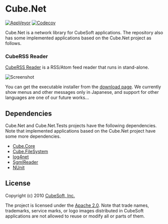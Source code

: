 Cube.Net
====

[![AppVeyor](https://ci.appveyor.com/api/projects/status/oj2tyitj114fpt5h?svg=true)](https://ci.appveyor.com/project/clown/cube-net)
[![Codecov](https://codecov.io/gh/cube-soft/Cube.Net/branch/master/graph/badge.svg)](https://codecov.io/gh/cube-soft/Cube.Net)

Cube.Net is a network library for CubeSoft applications.
The repository also has some implemented applications based on the Cube.Net project as follows.

### CubeRSS Reader

[CubeRSS Reader](https://github.com/cube-soft/Cube.Net/tree/master/Applications/Rss) is a RSS/Atom feed reader that runs in stand-alone.

![Screenshot](https://www.cube-soft.jp/cuberssreader/image/screenshot_original.png)

You can get the executable installer from the [download page](https://www.cube-soft.jp/cuberssreader/index.php).
We currently show menus and other messages only in Japanese, and support for other languages are one of our future works...

## Dependencies

Cube.Net and Cube.Net.Tests projects have the following dependencies.
Note that implemented applications based on the Cube.Net project have some more dependencies.

* [Cube.Core](https://github.com/cube-soft/Cube.Core)
* [Cube.FileSystem](https://github.com/cube-soft/Cube.FileSystem)
* [log4net](https://logging.apache.org/log4net/)
* [SgmlReader](https://github.com/MindTouch/SGMLReader)
* [NUnit](http://nunit.org/)

## License

Copyright (c) 2010 [CubeSoft, Inc.](http://www.cube-soft.jp/)

The project is licensed under the [Apache 2.0](https://github.com/cube-soft/Cube.Net/blob/master/License.txt).
Note that trade names, trademarks, service marks, or logo images distributed in CubeSoft applications are not allowed to reuse or modify all or parts of them.